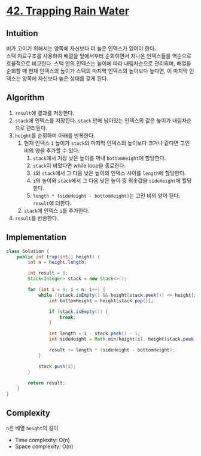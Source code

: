 # [42. Trapping Rain Water](https://leetcode.com/problems/trapping-rain-water/)

## Intuition
비가 고이기 위해서는 양쪽에 자신보다 더 높은 인덱스가 있어야 한다.\
스택 자료구조를 사용하여 배열을 앞에서부터 순회하면서 지나온 인덱스들을 역순으로 효율적으로 비교한다. 
스택 안의 인덱스는 높이에 따라 내림차순으로 관리되며, 배열을 순회할 때 현재 인덱스의 높이가 스택의 마지막 인덱스의 높이보다 높다면, 이 마지막 인덱스는 양쪽에 자신보다 높은 상태를 갖게 된다.

## Algorithm
1. `result`에 결과를 저장한다.
2. `stack`에 인덱스를 저장한다. `stack` 안에 남아있는 인덱스의 값은 높이가 내림차순으로 관리된다.
3. `height`를 순회하며 아래를 반복한다.
   1. 현재 인덱스 `i` 높이가 `stack`의 마지막 인덱스의 높이보다 크거나 같다면 고인 비의 양을 추가할 수 있다.
      1. `stack`에서 가장 낮은 높이를 꺼내 `bottomHeight`에 할당한다.
      2. `stack`이 비었다면 while loop을 종료한다.
      3. `i`와 `stack`에서 그 다음 낮은 높이의 인덱스 사이를 `length`에 할당한다.
      4. `i`의 높이와 `stack`에서 그 다음 낮은 높이 중 최솟값을 `sideHeight`에 할당한다.
      5. `length * (sideHeight - bottomHeight)`는 고인 비의 양이 된다. `result`에 더한다.
   2. `stack`에 인덱스 `i`를 추가한다.
4. `result`를 반환한다.

## Implementation
```java
class Solution {
    public int trap(int[] height) {
        int n = height.length;

        int result = 0;
        Stack<Integer> stack = new Stack<>();

        for (int i = 0; i < n; i++) {
            while (!stack.isEmpty() && height[stack.peek()] <= height[i]) {
                int bottomHeight = height[stack.pop()];

                if (stack.isEmpty()) {
                    break;
                }

                int length = i - stack.peek() - 1;
                int sideHeight = Math.min(height[i], height[stack.peek()]);

                result += length * (sideHeight - bottomHeight);
            }

            stack.push(i);
        }

        return result;
    }
}
```

## Complexity
`n`은 배열 `height`의 길이
- Time complexity: O(n)
- Space complexity: O(n)
